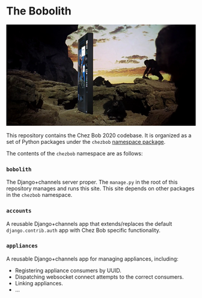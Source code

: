 # The Bobolith

![Bobolith](static/snack_odyssey_2001.png)

This repository contains the Chez Bob 2020 codebase. It is organized as a set of Python packages under the `chezbob` [namespace package](https://packaging.python.org/guides/packaging-namespace-packages/). 


The contents of the `chezbob` namespace are as follows:

### `bobolith`

The Django+channels server proper. The `manage.py` in the root of this repository manages and runs this site. This site depends on other packages in the `chezbob` namespace.

### `accounts`

A reusable Django+channels app that extends/replaces the default `django.contrib.auth` app with Chez Bob specific functionality.

### `appliances`

A reusable Django+channels app for managing appliances, including:

- Registering appliance consumers by UUID.
- Dispatching websocket connect attempts to the correct consumers.
- Linking appliances.
- ...